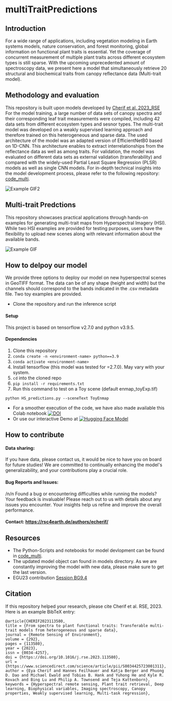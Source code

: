 # multiTraitPredictions

## Introduction
For a wide range of applications, including vegetation modeling in Earth systems models, nature conservation, and forest monitoring, global information on functional plant traits is essential. Yet the coverage of concurrent measurement of multiple plant traits across different ecosystem types is still sparse. With the upcoming unprecedented amount of spectroscopy data, we present here a model that simultaneously retrieve 20 structural and biochemical traits from canopy reflectance data (Multi-trait model). 

## Methodology and evaluation
This repository is built upon models developed by [Cherif et al. 2023_RSE](https://www.sciencedirect.com/science/article/pii/S0034425723001311?dgcid=author)
For the model training, a large number of data sets of canopy spectra and their corresponding leaf trait measurements were compiled, including 42 data sets from different ecosystem types and sesnor types. The multi-trait model was developed on a weakly supervised learning approach and therefore trained on this heterogeneous and sparse data. The used architecture of the model was an adapted version of EfficientNetB0 based on 1D-CNN. This architecture enables to extract interrelationships from the reflectance data as well as among traits.
For validation, the model was evaluated on different data sets as external validation (transferability) and compared with the widely-used Partial Least Square Regression (PLSR) models as well as single CNN models.
For in-depth technical insights into the model development process, please refer to the following repository: [code_multi](https://gitlab.com/eya95/multi-traitretrieval/).

![Example GIF2](1d_cnn_animation.gif)

## Multi-trait Predctions
This repository showcases practical applications through hands-on examples for generating multi-trait maps from Hyperspectral Imagery (HSI). 
While two HSI examples are provided for testing purposes, users have the flexibility to upload new scenes along with relevant information about the available bands.

![Example GIF](Enmap_toyExample_animation.gif)

## How to delpoy our model
We provide three options to deploy our model on new hyperspectral scenes in GeoTIFF format. The data can be of any shape (height and width) but the channels should correspond to the bands indicated in the .csv metadata file. Two toy examples are provided.

* Clone the repository and run the inference script
#### Setup
This project is based on tensorflow v2.7.0 and python v3.9.5.
#### Dependencies
1. Clone this repository
2. `conda create -n <environment-name> python==3.9`
3. `conda activate <environment-name>`
4. Install tensorflow (this model was tested for =2.7.0). May vary with your system. 
5. `cd` into the cloned repo
5. `pip install -r requirements.txt`
6. Run this command to test on a Toy scene (default enmap_toyExp.tif)
```
python HS_predictions.py --sceneText ToyEnmap
```
* For a smoother execution of the code, we have also made available this Colab notebook [![DOI](https://colab.research.google.com/assets/colab-badge.svg)](https://colab.research.google.com/drive/1A7edK_jJ4q19ysYPaWbLenT9PcF4FxSJ#scrollTo=8i4K_djURepQ)
* Or use our interactive Demo at [![Hugging Face Model](https://img.shields.io/badge/Model%20on%20Hugging%20Face-blue?logo=huggingface&style=flat)](https://huggingface.co/spaces/avatar5/multiTraitPredictions_test)

## How to contribute
#### Data sharing:
If you have data, please contact us, it would be nice to have you on board for future studies! We are committed to continually enhancing the model's generalizability, and your contributions play a crucial role.

#### Bug Reports and Issues:
/n/n Found a bug or encountering difficulties while running the models? Your feedback is invaluable! Please reach out to us with details about any issues you encounter. Your insights help us refine and improve the overall performance.

#### Contact: https://rsc4earth.de/authors/echerif/

## Resources
* The Python-Scripts and notebooks for model devlopment can be found in [code_multi](https://gitlab.com/eya95/multi-traitretrieval/).
* The updated model object can found in models directory. As we are constantly improving the model with new data, please make sure to get the last version.
* EGU23 contribution [Session BG9.4](https://meetingorganizer.copernicus.org/EGU23/EGU23-10901.html)

## Citation
If this repository helped your research, please cite Cherif et al. RSE, 2023. Here is an example BibTeX entry:
```
@article{CHERIF2023113580,
title = {From spectra to plant functional traits: Transferable multi-trait models from heterogeneous and sparse data},
journal = {Remote Sensing of Environment},
volume = {292},
pages = {113580},
year = {2023},
issn = {0034-4257},
doi = {https://doi.org/10.1016/j.rse.2023.113580},
url = {https://www.sciencedirect.com/science/article/pii/S0034425723001311},
author = {Eya Cherif and Hannes Feilhauer and Katja Berger and Phuong D. Dao and Michael Ewald and Tobias B. Hank and Yuhong He and Kyle R. Kovach and Bing Lu and Philip A. Townsend and Teja Kattenborn},
keywords = {Hyperspectral remote sensing, Plant trait retrieval, Deep learning, Biophysical variables, Imaging spectroscopy, Canopy properties, Weakly supervised learning, Multi-task regression},
```
